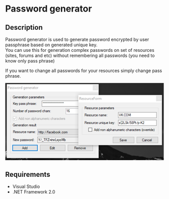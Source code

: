 # Password generator

## Description
Password generator is used to generate password encrypted by user passphrase based on generated unique key.<br>
 You can use this for generation complex passwords on set of resources (sites, forums and etc) without remembering all passwords (you need to know only pass phrase)

If you want to change all passwords for your resources simply change pass phrase.

![Screenshot](/Screenshot.PNG?raw=true)

## Requirements

- Visual Studio
- .NET Framework 2.0
